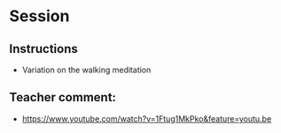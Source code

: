 # Session

## Instructions

- Variation on the walking meditation

## Teacher comment:

- https://www.youtube.com/watch?v=1Ftug1MkPko&feature=youtu.be





